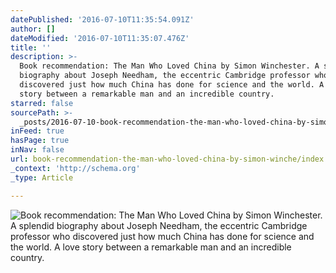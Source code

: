 ```yaml
---
datePublished: '2016-07-10T11:35:54.091Z'
author: []
dateModified: '2016-07-10T11:35:07.476Z'
title: ''
description: >-
  Book recommendation: The Man Who Loved China by Simon Winchester. A splendid
  biography about Joseph Needham, the eccentric Cambridge professor who
  discovered just how much China has done for science and the world. A love
  story between a remarkable man and an incredible country.
starred: false
sourcePath: >-
  _posts/2016-07-10-book-recommendation-the-man-who-loved-china-by-simon-winche.md
inFeed: true
hasPage: true
inNav: false
url: book-recommendation-the-man-who-loved-china-by-simon-winche/index.html
_context: 'http://schema.org'
_type: Article

---
```

![Book recommendation: The Man Who Loved China by Simon Winchester. A splendid biography about Joseph Needham, the eccentric Cambridge professor who discovered just how much China has done for science and the world. A love story between a remarkable man and an incredible country.](https://the-grid-user-content.s3-us-west-2.amazonaws.com/02e4fc71-311e-459b-928d-2adc642f2ea4.jpg)